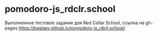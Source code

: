 # pomodoro-js_rdclr.school
Выполненное тестовое задание для Red Collar School, ссылка на gh-pages https://baglaev.github.io/pomodoro-js_rdclr.school/
